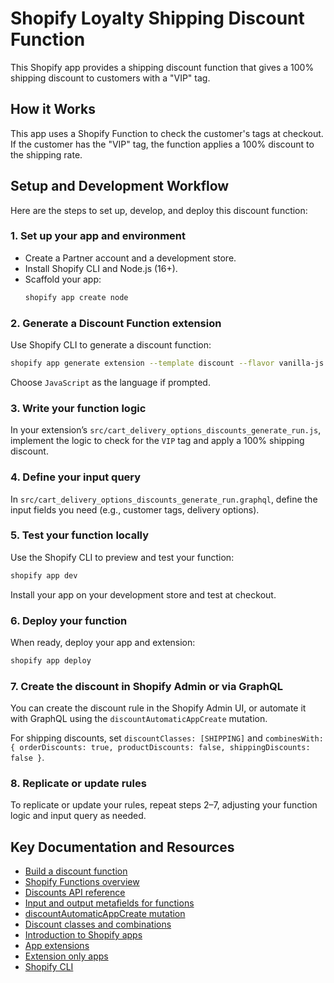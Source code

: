 # Shopify Loyalty Shipping Discount Function

This Shopify app provides a shipping discount function that gives a 100% shipping discount to customers with a "VIP" tag.

## How it Works

This app uses a Shopify Function to check the customer's tags at checkout. If the customer has the "VIP" tag, the function applies a 100% discount to the shipping rate.

## Setup and Development Workflow

Here are the steps to set up, develop, and deploy this discount function:

### 1. Set up your app and environment

*   Create a Partner account and a development store.
*   Install Shopify CLI and Node.js (16+).
*   Scaffold your app:
    ```sh
    shopify app create node
    ```

### 2. Generate a Discount Function extension

Use Shopify CLI to generate a discount function:

```sh
shopify app generate extension --template discount --flavor vanilla-js
```

Choose `JavaScript` as the language if prompted.

### 3. Write your function logic

In your extension’s `src/cart_delivery_options_discounts_generate_run.js`, implement the logic to check for the `VIP` tag and apply a 100% shipping discount.

### 4. Define your input query

In `src/cart_delivery_options_discounts_generate_run.graphql`, define the input fields you need (e.g., customer tags, delivery options).

### 5. Test your function locally

Use the Shopify CLI to preview and test your function:

```sh
shopify app dev
```

Install your app on your development store and test at checkout.

### 6. Deploy your function

When ready, deploy your app and extension:

```sh
shopify app deploy
```

### 7. Create the discount in Shopify Admin or via GraphQL

You can create the discount rule in the Shopify Admin UI, or automate it with GraphQL using the `discountAutomaticAppCreate` mutation.

For shipping discounts, set `discountClasses: [SHIPPING]` and `combinesWith: { orderDiscounts: true, productDiscounts: false, shippingDiscounts: false }`.

### 8. Replicate or update rules

To replicate or update your rules, repeat steps 2–7, adjusting your function logic and input query as needed.

## Key Documentation and Resources

*   [Build a discount function](https://shopify.dev/docs/apps/discounts/build-a-function)
*   [Shopify Functions overview](https://shopify.dev/docs/api/functions)
*   [Discounts API reference](https://shopify.dev/docs/api/admin-graphql/latest/mutations/discountAutomaticAppCreate)
*   [Input and output metafields for functions](https://shopify.dev/docs/api/functions/input-output)
*   [discountAutomaticAppCreate mutation](https://shopify.dev/docs/api/admin-graphql/latest/mutations/discountAutomaticAppCreate)
*   [Discount classes and combinations](https://shopify.dev/docs/apps/discounts/classes-and-combinations)
*   [Introduction to Shopify apps](https://shopify.dev/docs/apps/getting-started)
*   [App extensions](https://shopify.dev/docs/apps/build/app-extensions)
*   [Extension only apps](https://shopify.dev/docs/apps/build/app-extensions/build-extension-only-app)
*   [Shopify CLI](https://shopify.dev/docs/apps/tools/cli)